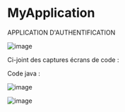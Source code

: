 # MyApplication
APPLICATION D'AUTHENTIFICATION 

![image](https://user-images.githubusercontent.com/116764938/225157584-f7a050c1-529e-4011-8aba-3a79a2b73b9a.png)


Ci-joint des captures écrans de code :

Code java :

![image](https://user-images.githubusercontent.com/116764938/225158205-2ef7827c-f26d-4f94-89c2-43b516794157.png)


![image](https://user-images.githubusercontent.com/116764938/225158052-93e5864f-1189-408c-b52c-56fc81825a17.png)
